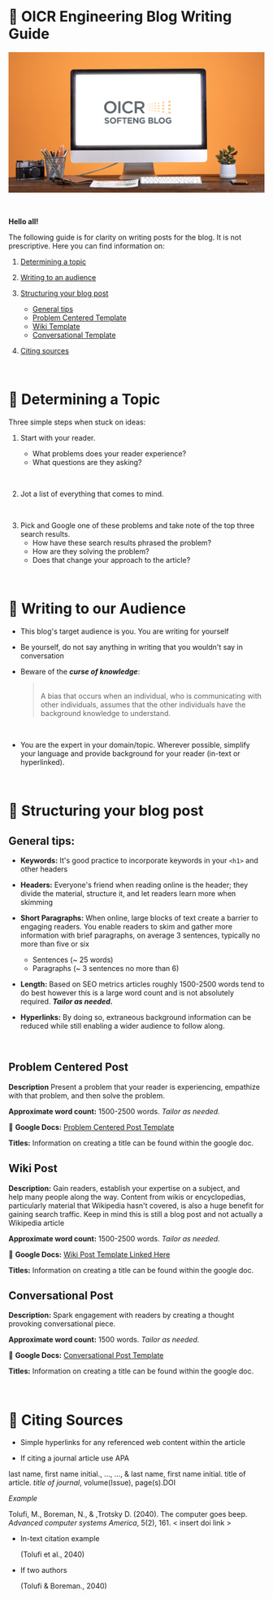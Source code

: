 # :newspaper: OICR Engineering Blog Writing Guide

<a href="https://softeng.oicr.on.ca/"><img src="images/OICRHero.jpg"></a>

<br />

**Hello all!**

The following guide is for clarity on writing posts for the blog. It is not prescriptive. Here you can find information on:

1. [Determining a topic](#thought_balloon-determining-a-topic)

2. [Writing to an audience](#memo-writing-to-an-audience)

3. [Structuring your blog post](#dart-structuring-your-blog-post)

    - [General tips](#general-tips)
    - [Problem Centered Template](#problem-centered-post)
    - [Wiki Template](#wiki-post)
    - [Conversational Template](#wiki-post)
4. [Citing sources](#citing-sources)

<br />

# :thought_balloon: Determining a Topic

Three simple steps when stuck on ideas:

1. Start with your reader.

    - What problems does your reader experience?
    - What questions are they asking? 

<br/>

2. Jot a list of everything that comes to mind.

</br>

3. Pick and Google one of these problems and take note of the top three search results.
    - How have these search results phrased the problem?
    - How are they solving the problem?
    - Does that change your approach to the article?

<br />

# :memo: Writing to our Audience

- This blog's target audience is you. You are writing for yourself
- Be yourself, do not say anything in writing that you wouldn't say in conversation

- Beware of the ***curse of knowledge***:
    
    > <br />
    > A bias that occurs when an individual, who is communicating with other individuals, assumes that the other individuals have the background knowledge to understand.
    >
    > <br />

<br />

- You are the expert in your domain/topic. Wherever possible, simplify your language and provide background for your reader (in-text or hyperlinked).

<br />

# :dart: Structuring your blog post

## General tips:

- **Keywords:** It's good practice to incorporate keywords in your ```<h1>``` and other headers 

- **Headers:** Everyone's friend when reading online is the header; they divide the material, structure it, and let readers learn more when skimming

- **Short Paragraphs:** When online, large blocks of text create a barrier to engaging readers. You enable readers to skim and gather more information with brief paragraphs, on average 3 sentences, typically no more than five or six
    - Sentences (~ 25 words) 
    - Paragraphs (~ 3 sentences no more than 6)

- **Length:** Based on SEO metrics articles roughly 1500-2500 words tend to do best however this is a large word count and is not absolutely required. ***Tailor as needed.***
    
- **Hyperlinks:** By doing so, extraneous background information can be reduced while still enabling a wider audience to follow along.

<br />

## Problem Centered Post

**Description** Present a problem that your reader is experiencing, empathize with that problem, and then solve the problem.

**Approximate word count:** 1500-2500 words. *Tailor as needed.*

:memo: **Google Docs:** [Problem Centered Post Template](https://docs.google.com/document/d/1BStxDjG_iGDc1m-pgOxnMNsh3e5oRmD4llS9DLe92k0/edit?usp=sharing)

**Titles:** Information on creating a title can be found within the google doc. 

## Wiki Post

**Description:** Gain readers, establish your expertise on a subject, and help many people along the way. Content from wikis or encyclopedias, particularly material that Wikipedia hasn't covered, is also a huge benefit for gaining search traffic. Keep in mind this is still a blog post and not actually a Wikipedia article   

**Approximate word count:** 1500-2500 words. *Tailor as needed.*

 :memo: **Google Docs:** [Wiki Post Template Linked Here](https://docs.google.com/document/d/1BEra-ugD4ETTv_9WQNOwGhMBgry7yeYnW5TEzmDb7Bs/edit?usp=sharing)

 **Titles:** Information on creating a title can be found within the google doc. 

## Conversational Post

**Description:** Spark engagement with readers by creating a thought provoking conversational piece.

**Approximate word count:** 1500 words.  *Tailor as needed.*

:memo: **Google Docs:** [Conversational Post Template](https://docs.google.com/document/d/1_-hJgzEvtFbCwIfn6hrhhojI-mYaFZ-NJ0bWnDqExgM/edit?usp=sharing)

**Titles:** Information on creating a title can be found within the google doc. 

<br />

# :pencil: Citing Sources

- Simple hyperlinks for any referenced web content within the article 

- If citing a journal article use APA  


last name, first name initial., ..., ..., & last name, first name initial. title of article. *title of journal*, volume(Issue), page(s).DOI

*Example*

Tolufi, M., Boreman, N., & ,Trotsky D. (2040). The computer goes beep. *Advanced computer systems America*, 5(2), 161. < insert doi link >

- In-text citation example

    (Tolufi et al., 2040)

- If two authors 

    (Tolufi & Boreman., 2040)